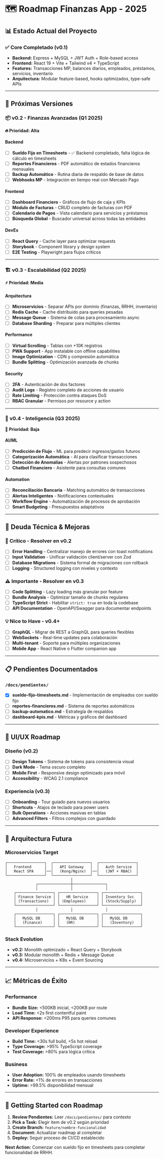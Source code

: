 # 🗺️ Roadmap Finanzas App - 2025

## 📊 Estado Actual del Proyecto

### ✅ **Core Completado (v0.1)**
- **Backend:** Express + MySQL + JWT Auth + Role-based access
- **Frontend:** React 19 + Vite + Tailwind v4 + TypeScript
- **Features:** Transacciones MP, balances diarios, empleados, préstamos, servicios, inventario
- **Arquitectura:** Modular feature-based, hooks optimizados, type-safe APIs

---

## 🎯 **Próximas Versiones**

### 📦 **v0.2 - Finanzas Avanzadas** (Q1 2025)
**🔥 Prioridad: Alta**

#### Backend
- [ ] **Sueldo Fijo en Timesheets** - ✅ Backend completado, falta lógica de cálculo en timesheets
- [ ] **Reportes Financieros** - PDF automático de estados financieros mensuales  
- [ ] **Backup Automático** - Rutina diaria de respaldo de base de datos
- [ ] **Webhooks MP** - Integración en tiempo real con Mercado Pago

#### Frontend  
- [ ] **Dashboard Financiero** - Gráficos de flujo de caja y KPIs
- [ ] **Módulo de Facturas** - CRUD completo de facturas con PDF
- [ ] **Calendario de Pagos** - Vista calendario para servicios y préstamos
- [ ] **Búsqueda Global** - Buscador universal across todas las entidades

#### DevEx
- [ ] **React Query** - Cache layer para optimizar requests
- [ ] **Storybook** - Component library y design system
- [ ] **E2E Testing** - Playwright para flujos críticos

---

### 🏗️ **v0.3 - Escalabilidad** (Q2 2025)
**⚡ Prioridad: Media**

#### Arquitectura
- [ ] **Microservicios** - Separar APIs por dominio (finanzas, RRHH, inventario)
- [ ] **Redis Cache** - Cache distribuido para queries pesadas
- [ ] **Message Queue** - Sistema de colas para procesamiento async
- [ ] **Database Sharding** - Preparar para múltiples clientes

#### Performance
- [ ] **Virtual Scrolling** - Tablas con +10K registros
- [ ] **PWA Support** - App instalable con offline capabilities  
- [ ] **Image Optimization** - CDN y compresión automática
- [ ] **Bundle Splitting** - Optimización avanzada de chunks

#### Security
- [ ] **2FA** - Autenticación de dos factores
- [ ] **Audit Logs** - Registro completo de acciones de usuario
- [ ] **Rate Limiting** - Protección contra ataques DoS
- [ ] **RBAC Granular** - Permisos por resource y action

---

### 🌟 **v0.4 - Inteligencia** (Q3 2025)
**🤖 Prioridad: Baja**

#### AI/ML
- [ ] **Predicción de Flujo** - ML para predecir ingresos/gastos futuros
- [ ] **Categorización Automática** - AI para clasificar transacciones
- [ ] **Detección de Anomalías** - Alertas por patrones sospechosos
- [ ] **Chatbot Financiero** - Asistente para consultas comunes

#### Automation
- [ ] **Reconciliación Bancaria** - Matching automático de transacciones
- [ ] **Alertas Inteligentes** - Notificaciones contextuales
- [ ] **Workflow Engine** - Automatización de procesos de aprobación
- [ ] **Smart Budgeting** - Presupuestos adaptativos

---

## 🔧 **Deuda Técnica & Mejoras**

### 🚨 **Crítico - Resolver en v0.2**
- [ ] **Error Handling** - Centralizar manejo de errores con toast notifications
- [ ] **Input Validation** - Unificar validación client/server con Zod
- [ ] **Database Migrations** - Sistema formal de migraciones con rollback
- [ ] **Logging** - Structured logging con niveles y contexto

### ⚠️ **Importante - Resolver en v0.3**  
- [ ] **Code Splitting** - Lazy loading más granular por feature
- [ ] **Bundle Analysis** - Optimizar tamaño de chunks regulares
- [ ] **TypeScript Strict** - Habilitar `strict: true` en toda la codebase
- [ ] **API Documentation** - OpenAPI/Swagger para documentar endpoints

### 💡 **Nice to Have - v0.4+**
- [ ] **GraphQL** - Migrar de REST a GraphQL para queries flexibles
- [ ] **WebSockets** - Real-time updates para colaboración
- [ ] **Multi-tenant** - Soporte para múltiples organizaciones
- [ ] **Mobile App** - React Native o Flutter companion app

---

## 📋 **Pendientes Documentados**

### `/docs/pendientes/`
- [x] **sueldo-fijo-timesheets.md** - Implementación de empleados con sueldo fijo
- [ ] **reportes-financieros.md** - Sistema de reportes automáticos
- [ ] **backup-automatico.md** - Estrategia de respaldos
- [ ] **dashboard-kpis.md** - Métricas y gráficos del dashboard

---

## 🎨 **UI/UX Roadmap**

### **Diseño (v0.2)**
- [ ] **Design Tokens** - Sistema de tokens para consistencia visual
- [ ] **Dark Mode** - Tema oscuro completo
- [ ] **Mobile First** - Responsive design optimizado para móvil
- [ ] **Accessibility** - WCAG 2.1 compliance

### **Experiencia (v0.3)**
- [ ] **Onboarding** - Tour guiado para nuevos usuarios
- [ ] **Shortcuts** - Atajos de teclado para power users
- [ ] **Bulk Operations** - Acciones masivas en tablas
- [ ] **Advanced Filters** - Filtros complejos con guardado

---

## 🏢 **Arquitectura Futura**

### **Microservicios Target**
```
┌─────────────────┐  ┌─────────────────┐  ┌─────────────────┐
│   Frontend      │  │   API Gateway   │  │   Auth Service  │
│   React SPA     │──│   (Kong/Nginx)  │──│   (JWT + RBAC)  │
└─────────────────┘  └─────────────────┘  └─────────────────┘
                              │
              ┌───────────────┼───────────────┐
              │               │               │
    ┌─────────────────┐ ┌─────────────────┐ ┌─────────────────┐
    │ Finance Service │ │   HR Service    │ │ Inventory Svc   │
    │ (Transactions)  │ │ (Employees)     │ │ (Stock/Supply)  │
    └─────────────────┘ └─────────────────┘ └─────────────────┘
              │               │               │
    ┌─────────────────┐ ┌─────────────────┐ ┌─────────────────┐
    │   MySQL DB      │ │   MySQL DB      │ │   MySQL DB      │
    │   (Finance)     │ │   (HR)          │ │   (Inventory)   │
    └─────────────────┘ └─────────────────┘ └─────────────────┘
```

### **Stack Evolution**
- **v0.2:** Monolith optimizado + React Query + Storybook
- **v0.3:** Modular monolith + Redis + Message Queue  
- **v0.4:** Microservicios + K8s + Event Sourcing

---

## 📈 **Métricas de Éxito**

### **Performance**
- **Bundle Size:** <500KB inicial, <200KB por route
- **Load Time:** <2s first contentful paint
- **API Response:** <200ms P95 para queries comunes

### **Developer Experience**  
- **Build Time:** <30s full build, <5s hot reload
- **Type Coverage:** >95% TypeScript coverage
- **Test Coverage:** >80% para lógica crítica

### **Business**
- **User Adoption:** 100% de empleados usando timesheets
- **Error Rate:** <1% de errores en transacciones
- **Uptime:** >99.5% disponibilidad mensual

---

## 🚀 **Getting Started con Roadmap**

1. **Review Pendientes:** Leer `/docs/pendientes/` para contexto
2. **Pick a Task:** Elegir item de v0.2 según prioridad
3. **Create Branch:** `feature/nombre-funcionalidad`
4. **Document:** Actualizar roadmap al completar
5. **Deploy:** Seguir proceso de CI/CD establecido

**Next Action:** Comenzar con sueldo fijo en timesheets para completar funcionalidad de RRHH.